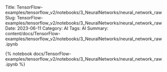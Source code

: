 Title: TensorFlow-examples/tensorflow_v2/notebooks/3_NeuralNetworks/neural_network_raw
Slug: TensorFlow-examples/tensorflow_v2/notebooks/3_NeuralNetworks/neural_network_raw
Date: 2023-06-11
Category: AI
Tags: AI
Summary: content/docs/TensorFlow-examples/tensorflow_v2/notebooks/3_NeuralNetworks/neural_network_raw.ipynb

{% notebook docs/TensorFlow-examples/tensorflow_v2/notebooks/3_NeuralNetworks/neural_network_raw.ipynb %}